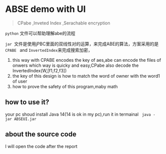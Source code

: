 # ABSE demo with UI
> CPabe ,Inveted Index ,Serachable encryption
> 
` python ` 文件可以帮助理解abe的流程

`jar `文件是使用jPBC里面的双线性对的运算，来完成ABE的算法，方案采用的是`CPABE ` and `InvertedIndex`来完成搜索加密，

1. this way with CPABE encodes the key of aes,abe can encode the files of onwers which way is quicky and easy,CPabe also decode the InvertedIndex(W,[f1,f2,f3])
2. the key of this design is how to match the word of owner with the word1 of user
3. how to prove the safety of this program,maby math
## how to use it?
your pc shoud install Java 14(14 is ok in my pc),run it in termainal ` java -jar ABSEUI.jar` 
## about the source code
I will open the code after the report  

